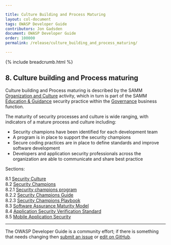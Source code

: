 ```yaml
---

title: Culture Building and Process Maturing
layout: col-document
tags: OWASP Developer Guide
contributors: Jon Gadsden
document: OWASP Developer Guide
order: 100000
permalink: /release/culture_building_and_process_maturing/

---
```


{% include breadcrumb.html %}

## 8. Culture building and Process maturing

Culture building and Process maturing is described by the SAMM [Organization and Culture][sammgegoc] activity,
which in turn is part of the SAMM [Education & Guidance][sammgeg] security practice
within the [Governance][sammg] business function.

The maturity of security processes and culture is wide ranging, with indicators of a mature process and culture including:

* Security champions have been identified for each development team
* A program is in place to support the security champions
* Secure coding practices are in place to define standards and improve software development
* Developers and application security professionals across the organization are able to communicate and share best practice

Sections:

8.1 [Security Culture](01-security-culture.md)  
8.2 [Security Champions](02-security-champions/toc.md)  
8.2.1 [Security champions program](02-security-champions/01-security-champions-program.md)  
8.2.2 [Security Champions Guide](02-security-champions/02-security-champions-guide.md)  
8.2.3 [Security Champions Playbook](02-security-champions/03-security-champions-playbook.md)  
8.3 [Software Assurance Maturity Model](03-samm.md)  
8.4 [Application Security Verification Standard](04-asvs.md)  
8.5 [Mobile Application Security](05-mas.md)  

----

The OWASP Developer Guide is a community effort; if there is something that needs changing
then [submit an issue][issue1000] or [edit on GitHub][edit1000].

[edit1000]: https://github.com/OWASP/www-project-developer-guide/blob/main/draft/10-culture-process/toc.md
[issue1000]: https://github.com/OWASP/www-project-developer-guide/issues/new?labels=enhancement&template=request.md&title=Update:%2010-culture-process/00-toc
[sammg]: https://owaspsamm.org/model/governance/
[sammgeg]: https://owaspsamm.org/model/governance/education-and-guidance/
[sammgegoc]: https://owaspsamm.org/model/governance/education-and-guidance/stream-b/

